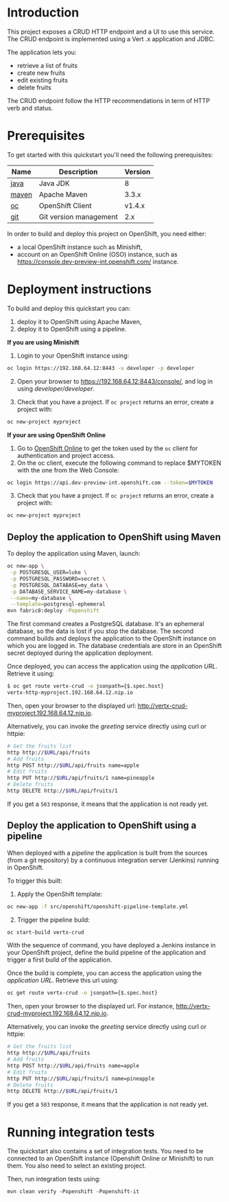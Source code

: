 # Introduction

This project exposes a CRUD HTTP endpoint and a UI to use this service. The CRUD endpoint is implemented using a Vert
.x application and JDBC.

The application lets you:

* retrieve a list of fruits
* create new fruits
* edit existing fruits
* delete fruits

The CRUD endpoint follow the HTTP recommendations in term of HTTP verb and status.

# Prerequisites

To get started with this quickstart you'll need the following prerequisites:

Name | Description | Version
--- | --- | ---
[java][1] | Java JDK | 8
[maven][2] | Apache Maven | 3.3.x 
[oc][3] | OpenShift Client | v1.4.x
[git][4] | Git version management | 2.x 

[1]: http://www.oracle.com/technetwork/java/javase/downloads/
[2]: https://maven.apache.org/download.cgi?Preferred=ftp://mirror.reverse.net/pub/apache/
[3]: https://docs.openshift.com/enterprise/3.2/cli_reference/get_started_cli.html
[4]: https://git-scm.com/book/en/v2/Getting-Started-Installing-Git

In order to build and deploy this project on OpenShift, you need either:

* a local OpenShift instance such as Minishift,
* account on an OpenShift Online (OSO) instance, such as https://console.dev-preview-int.openshift.com/ instance.

# Deployment instructions

To build and deploy this quickstart you can:

1. deploy it to OpenShift using Apache Maven,
2. deploy it to OpenShift using a pipeline.
 
**If you are using Minishift**

1. Login to your OpenShift instance using:

```bash
oc login https://192.168.64.12:8443 -u developer -p developer
```

2. Open your browser to https://192.168.64.12:8443/console/, and log in using _developer/developer_.

3. Check that you have a project. If `oc project` returns an error, create a project with:

```bash
oc new-project myproject
```

**If your are using OpenShift Online**
  
1. Go to [OpenShift Online](https://console.dev-preview-int.openshift.com/console/command-line) to get the token used 
by the `oc` client for authentication and project access.
2. On the oc client, execute the following command to replace $MYTOKEN with the one from the Web Console:
     
```bash
oc login https://api.dev-preview-int.openshift.com --token=$MYTOKEN
```

3. Check that you have a project. If `oc project` returns an error, create a project with:
   
```bash
oc new-project myproject
```

## Deploy the application to OpenShift using Maven

To deploy the application using Maven, launch:

```bash
oc new-app \
 -p POSTGRESQL_USER=luke \
 -p POSTGRESQL_PASSWORD=secret \
 -p POSTGRESQL_DATABASE=my_data \
 -p DATABASE_SERVICE_NAME=my-database \
 --name=my-database \
 --template=postgresql-ephemeral 
mvn fabric8:deploy -Popenshift
```

The first command creates a PostgreSQL database. It's an ephemeral database, so the data is lost if you stop the 
database. The second command builds and deploys the application to the OpenShift instance on which you are logged in.
 The database credentials are store in an OpenShift secret deployed during the application deployment.

Once deployed, you can access the application using the _application URL_. Retrieve it using:

```bash
$ oc get route vertx-crud -o jsonpath={$.spec.host}
vertx-http-myproject.192.168.64.12.nip.io                                                                                                                              
```

Then, open your browser to the displayed url: http://vertx-crud-myproject.192.168.64.12.nip.io.                                                                         

Alternatively, you can invoke the _greeting_ service directly using curl or httpie:
    
```bash
# Get the fruits list
http http://$URL/api/fruits
# Add fruits
http POST http://$URL/api/fruits name=apple
# Edit fruits
http PUT http://$URL/api/fruits/1 name=pineapple
# Delete fruits
http DELETE http://$URL/api/fruits/1
```

If you get a `503` response, it means that the application is not ready yet.

## Deploy the application to OpenShift using a pipeline

When deployed with a _pipeline_ the application is built from the sources (from a git repository) by a continuous 
integration server (Jenkins) running in OpenShift.

To trigger this built:

1. Apply the OpenShift template:

```bash
oc new-app -f src/openshift/openshift-pipeline-template.yml
```

2. Trigger the pipeline build:

```bash
oc start-build vertx-crud
```

With the sequence of command, you have deployed a Jenkins instance in your OpenShift project, define the build 
pipeline of the application and trigger a first build of the application.

Once the build is complete, you can access the application using the _application URL_. Retrieve this url using:

```bash
oc get route vertx-crud -o jsonpath={$.spec.host}
```

Then, open your browser to the displayed url. For instance, http://vertx-crud-myproject.192.168.64.12.nip.io.           
                                                              
Alternatively, you can invoke the _greeting_ service directly using curl or httpie:
    
```bash
# Get the fruits list
http http://$URL/api/fruits
# Add fruits
http POST http://$URL/api/fruits name=apple
# Edit fruits
http PUT http://$URL/api/fruits/1 name=pineapple
# Delete fruits
http DELETE http://$URL/api/fruits/1
```

If you get a `503` response, it means that the application is not ready yet.


# Running integration tests

The quickstart also contains a set of integration tests. You need to be connected to an OpenShift instance (Openshift 
Online or Minishift) to run them. You also need to select an existing project.

Then, run integration tests using:

```
mvn clean verify -Popenshift -Popenshift-it
```
